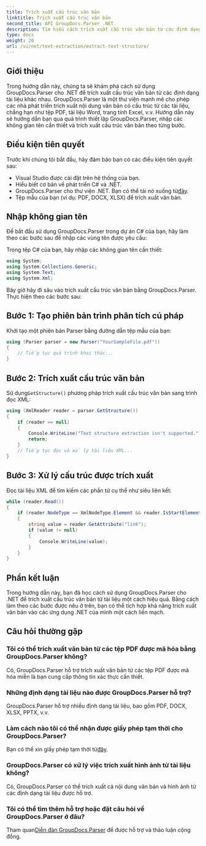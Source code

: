 ```yaml
---
title: Trích xuất cấu trúc văn bản
linktitle: Trích xuất cấu trúc văn bản
second_title: API GroupDocs.Parser .NET
description: Tìm hiểu cách trích xuất cấu trúc văn bản từ các định dạng tài liệu khác nhau bằng GroupDocs.Parser cho .NET. Hướng dẫn từng bước với các ví dụ về mã.
type: docs
weight: 20
url: /vi/net/text-extraction/extract-text-structure/
---
```

## Giới thiệu
Trong hướng dẫn này, chúng ta sẽ khám phá cách sử dụng GroupDocs.Parser cho .NET để trích xuất cấu trúc văn bản từ các định dạng tài liệu khác nhau. GroupDocs.Parser là một thư viện mạnh mẽ cho phép các nhà phát triển trích xuất nội dung văn bản có cấu trúc từ các tài liệu, chẳng hạn như tệp PDF, tài liệu Word, trang tính Excel, v.v. Hướng dẫn này sẽ hướng dẫn bạn qua quá trình thiết lập GroupDocs.Parser, nhập các không gian tên cần thiết và trích xuất cấu trúc văn bản theo từng bước.
## Điều kiện tiên quyết
Trước khi chúng tôi bắt đầu, hãy đảm bảo bạn có các điều kiện tiên quyết sau:
- Visual Studio được cài đặt trên hệ thống của bạn.
- Hiểu biết cơ bản về phát triển C# và .NET.
-  GroupDocs.Parser cho thư viện .NET. Bạn có thể tải nó xuống từ[đây](https://releases.groupdocs.com/parser/net/).
- Tệp mẫu của bạn (ví dụ: PDF, DOCX, XLSX) để trích xuất văn bản.
## Nhập không gian tên
Để bắt đầu sử dụng GroupDocs.Parser trong dự án C# của bạn, hãy làm theo các bước sau để nhập các vùng tên được yêu cầu:

Trong tệp C# của bạn, hãy nhập các không gian tên cần thiết:
```csharp
using System;
using System.Collections.Generic;
using System.Text;
using System.Xml;
```
Bây giờ hãy đi sâu vào trích xuất cấu trúc văn bản bằng GroupDocs.Parser. Thực hiện theo các bước sau:
## Bước 1: Tạo phiên bản trình phân tích cú pháp
Khởi tạo một phiên bản Parser bằng đường dẫn tệp mẫu của bạn:
```csharp
using (Parser parser = new Parser("YourSampleFile.pdf"))
{
    // Tiếp tục quá trình khai thác...
}
```
## Bước 2: Trích xuất cấu trúc văn bản
 Sử dụng`GetStructure()` phương pháp trích xuất cấu trúc văn bản sang trình đọc XML:
```csharp
using (XmlReader reader = parser.GetStructure())
{
    if (reader == null)
    {
        Console.WriteLine("Text structure extraction isn't supported.");
        return;
    }
    // Tiếp tục đọc và xử lý tài liệu XML...
}
```
## Bước 3: Xử lý cấu trúc được trích xuất
Đọc tài liệu XML để tìm kiếm các phần tử cụ thể như siêu liên kết:
```csharp
while (reader.Read())
{
    if (reader.NodeType == XmlNodeType.Element && reader.IsStartElement() && reader.Name.ToLowerInvariant() == "hyperlink")
    {
        string value = reader.GetAttribute("link");
        if (value != null)
        {
            Console.WriteLine(value);
        }
    }
}
```
## Phần kết luận
Trong hướng dẫn này, bạn đã học cách sử dụng GroupDocs.Parser cho .NET để trích xuất cấu trúc văn bản từ tài liệu một cách hiệu quả. Bằng cách làm theo các bước được nêu ở trên, bạn có thể tích hợp khả năng trích xuất văn bản vào các ứng dụng .NET của mình một cách liền mạch.

## Câu hỏi thường gặp
### Tôi có thể trích xuất văn bản từ các tệp PDF được mã hóa bằng GroupDocs.Parser không?
Có, GroupDocs.Parser hỗ trợ trích xuất văn bản từ các tệp PDF được mã hóa miễn là bạn cung cấp thông tin xác thực cần thiết.
### Những định dạng tài liệu nào được GroupDocs.Parser hỗ trợ?
GroupDocs.Parser hỗ trợ nhiều định dạng tài liệu, bao gồm PDF, DOCX, XLSX, PPTX, v.v.
### Làm cách nào tôi có thể nhận được giấy phép tạm thời cho GroupDocs.Parser?
 Bạn có thể xin giấy phép tạm thời từ[đây](https://purchase.groupdocs.com/temporary-license/).
### GroupDocs.Parser có xử lý việc trích xuất hình ảnh từ tài liệu không?
Có, GroupDocs.Parser có thể trích xuất cả nội dung văn bản và hình ảnh từ các định dạng tài liệu được hỗ trợ.
### Tôi có thể tìm thêm hỗ trợ hoặc đặt câu hỏi về GroupDocs.Parser ở đâu?
 Tham quan[Diễn đàn GroupDocs.Parser](https://forum.groupdocs.com/c/parser/17) để được hỗ trợ và thảo luận cộng đồng.